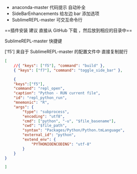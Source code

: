 - anaconda-master 代码提示 自动补全
- SideBarEnhancements 给左边 bar 添加选项
- SublimeREPL-master 可交互命令行

==插件安装 建议 直接从 GitHub 下载 ，然后放到相应的目录中==

SublimeREPL-master 快捷键

['f5'] 来自于 SublimeREPL-master 的配置文件中 直接复制就行

```json
[
	//{ "keys": ["f5"], "command": "build" },
	{ "keys": ["f7"], "command": "toggle_side_bar" },

	{
	"keys":["f5"],
	"command": "repl_open",
	"caption": "Python - RUN current file",
	"id": "repl_python_run",
	"mnemonic": "R",
	"args": {
		"type": "subprocess",
		"encoding": "utf8",
		"cmd": ["python", "-u", "$file_basename"],
		"cwd": "$file_path",
		"syntax": "Packages/Python/Python.tmLanguage",
		"external_id": "python",
		"extend_env": {
			"PYTHONIOENCODING": "utf-8"
		}
	}
}

]

```



